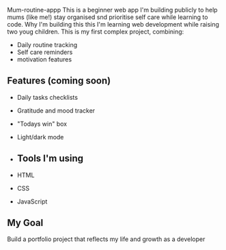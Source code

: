 Mum-routine-appp
This is a beginner web app I'm building publicly to help mums (like me!) stay organised snd prioritise self care while learning to code.
Why I'm building this this 
I'm learning web development while raising two youg children. This is my first complex project, combining:
- Daily routine tracking
- Self care reminders
- motivation features

## Features (coming soon)
- Daily tasks checklists
- Gratitude and mood tracker
- "Todays win" box
- Light/dark mode
 
- ## Tools I'm using
- HTML
- CSS
- JavaScript

## My Goal
Build a portfolio project that reflects my life and growth as a developer 
